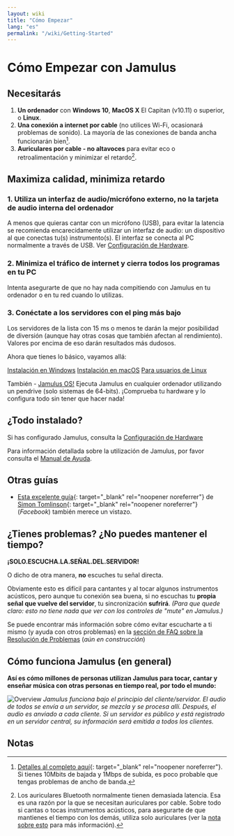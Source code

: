```yaml
---
layout: wiki
title: "Cómo Empezar"
lang: "es"
permalink: "/wiki/Getting-Started"
---
```


# Cómo Empezar con Jamulus

## Necesitarás

1. **Un ordenador** con **Windows 10**, **MacOS X** El Capitan (v10.11) o superior, o **Linux**.
1. **Una conexión a internet por cable** (no utilices Wi-Fi, ocasionará problemas de sonido). La mayoría de las conexiones de banda ancha funcionarán bien[^1].
1. **Auriculares por cable - no altavoces** para evitar eco o retroalimentación y minimizar el retardo[^2].

## Maximiza calidad, minimiza retardo

### 1. Utiliza un interfaz de audio/micrófono externo, no la tarjeta de audio interna del ordenador

A menos que quieras cantar con un micrófono (USB), para evitar la latencia se recomienda encarecidamente utilizar un interfaz de audio: un dispositivo al que conectas tu(s) instrumento(s). El interfaz se conecta al PC normalmente a través de USB. Ver [Configuración de Hardware](Hardware-Setup).

### 2. Minimiza el tráfico de internet y cierra todos los programas en tu PC

Intenta asegurarte de que no hay nada compitiendo con Jamulus en tu ordenador o en tu red cuando lo utilizas.

### 3. Conéctate a los servidores con el ping más bajo

Los servidores de la lista con 15 ms o menos te darán la mejor posibilidad de diversión (aunque hay otras cosas que también afectan al rendimiento). Valores por encima de eso darán resultados más dudosos.

Ahora que tienes lo básico, vayamos allá:

<div class="fx-row fx-row-start-xs button-container">
  <a href="Installation-for-Windows" class="button fx-col-100-xs">Instalación en Windows</a>
  <a href="Installation-for-Macintosh" class="button fx-col-100-xs">Instalación en macOS</a>
  <a href="Installation-for-Linux" class="button fx-col-100-xs">Para usuarios de Linux</a>
</div>

También - [Jamulus OS!](https://sourceforge.net/projects/jamulus-os/files/JamulusOS/) Ejecuta Jamulus en cualquier ordenador utilizando un pendrive (solo sistemas de 64-bits). ¡Comprueba tu hardware y lo configura todo sin tener que hacer nada!

## ¿Todo instalado?

Si has configurado Jamulus, consulta la [Configuración de Hardware](Hardware-Setup)

Para información detallada sobre la utilización de Jamulus, por favor consulta el [Manual de Ayuda](https://github.com/corrados/jamulus/blob/master/src/res/homepage/manual.md).

## Otras guías
* [Esta excelente guía](https://www.facebook.com/notes/jamulus-online-musicianssingers-jamming/idiots-guide-to-jamulus-app/510044532903831/){: target="_blank" rel="noopener noreferrer"} de [Simon Tomlinson](https://www.facebook.com/simon.james.tomlinson?eid=ARBQoY3KcZAtS3pGdLJuqvQTeRSOo4gHdQZT7nNzOt1oPMGgZ4_3GERe-rOyH5PxsSHVYYXjWwcqd71a){: target="_blank" rel="noopener noreferrer"} (_Facebook_) también merece un vistazo.

## ¿Tienes problemas? ¿No puedes mantener el tiempo?

**¡SOLO.ESCUCHA.LA.SEÑAL.DEL.SERVIDOR!**

O dicho de otra manera, **no** escuches tu señal directa.

Obviamente esto es difícil para cantantes y al tocar algunos instrumentos acústicos, pero aunque tu conexión sea buena, si no escuchas tu **propia señal que vuelve del servidor**, tu sincronización **sufrirá**. _(Para que quede claro: esto no tiene nada que ver con los controles de "mute" en Jamulus.)_

Se puede encontrar más información sobre cómo evitar escucharte a ti mismo (y ayuda con otros problemas) en la [sección de FAQ sobre la Resolución de Problemas](Client-Troubleshooting) (_aún en construcción_)

## Cómo funciona Jamulus (en general)

**Así es cómo millones de personas utilizan Jamulus para tocar, cantar y enseñar música con otras personas en tiempo real, por todo el mundo:**

![Overview](https://user-images.githubusercontent.com/4263412/97573060-78d17780-19e9-11eb-94dd-7fd991650e37.png)
_Jamulus funciona bajo el principio del cliente/servidor. El audio de todos se envía a un servidor, se mezcla y se procesa allí. Después, el audio es anviado a cada cliente. Si un servidor es público y está registrado en un servidor central, su información será emitida a todos los clientes._

## Notas
[^1]: [Detalles al completo aquí](Network-Requirements){: target="_blank" rel="noopener noreferrer"}. Si tienes 10Mbits de bajada y 1Mbps de subida, es poco probable que tengas problemas de ancho de banda.
[^2]: Los auriculares Bluetooth normalmente tienen demasiada latencia. Esa es una razón por la que se necesitan auriculares por cable. Sobre todo si cantas o tocas instrumentos acústicos, para asegurarte de que mantienes el tiempo con los demás, utiliza solo auriculares (ver la [nota sobre esto](Getting-Started#having-trouble-cant-keep-in-time) para más información).
